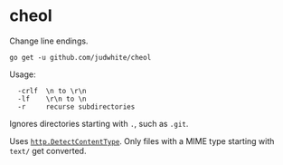 # cheol
Change line endings.

`go get -u github.com/judwhite/cheol`

Usage:
```
  -crlf  \n to \r\n
  -lf    \r\n to \n
  -r     recurse subdirectories
```

Ignores directories starting with `.`, such as `.git`.

Uses [`http.DetectContentType`](https://golang.org/pkg/net/http/#DetectContentType). Only files with a MIME type starting with `text/` get converted.
